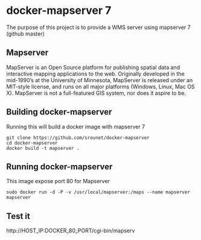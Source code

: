 docker-mapserver 7
===================

The purpose of this project is to provide a WMS server using mapserver 7 (github master)

## Mapserver

MapServer is an Open Source platform for publishing spatial data and interactive mapping applications to the web. Originally developed in the mid-1990’s at the University of Minnesota, MapServer is released under an MIT-style license, and runs on all major platforms (Windows, Linux, Mac OS X). MapServer is not a full-featured GIS system, nor does it aspire to be.

## Building docker-mapserver

Running this will build a docker image with mapserver 7

    git clone https://github.com/srounet/docker-mapserver
    cd docker-mapserver
    docker build -t mapserver .


## Running docker-mapserver

This image expose port 80 for Mapserver

    sudo docker run -d -P -v /usr/local/mapserver:/maps --name mapserver mapserver


## Test it

http://HOST_IP:DOCKER_80_PORT/cgi-bin/mapserv
